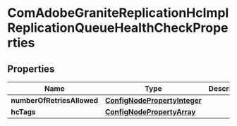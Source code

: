 
# ComAdobeGraniteReplicationHcImplReplicationQueueHealthCheckProperties

## Properties
Name | Type | Description | Notes
------------ | ------------- | ------------- | -------------
**numberOfRetriesAllowed** | [**ConfigNodePropertyInteger**](ConfigNodePropertyInteger.md) |  |  [optional]
**hcTags** | [**ConfigNodePropertyArray**](ConfigNodePropertyArray.md) |  |  [optional]



